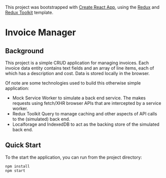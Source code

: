 This project was bootstrapped with [Create React App](https://github.com/facebook/create-react-app), using the [Redux](https://redux.js.org/) and [Redux Toolkit](https://redux-toolkit.js.org/) template.

# Invoice Manager

## Background

This project is a simple CRUD application for managing invoices. Each invoice data 
entity contains text fields and an array of line items, each of which has a
description and cost. Data is stored locally in the browser.

Of note are some technologies used to build this otherwise simple application:

- Mock Service Worker to simulate a back end service. The makes requests using fetch/XHR browser APIs that are intercepted by a service worker.
- Redux Toolkit Query to manage caching and other aspects of API calls to the (simulated) back end.
- Localforage and IndexedDB to act as the backing store of the simulated back end.

## Quick Start

To the start the application, you can run from the project directory:

    npm install
    npm start
